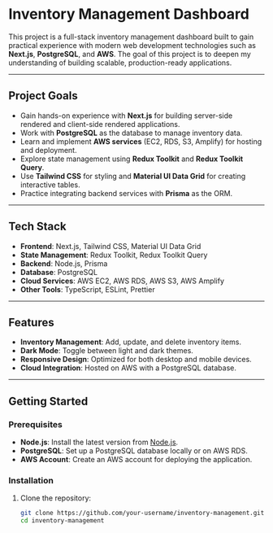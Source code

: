 # Inventory Management Dashboard

This project is a full-stack inventory management dashboard built to gain practical experience with modern web development technologies such as **Next.js**, **PostgreSQL**, and **AWS**. The goal of this project is to deepen my understanding of building scalable, production-ready applications.

---

## Project Goals

- Gain hands-on experience with **Next.js** for building server-side rendered and client-side rendered applications.
- Work with **PostgreSQL** as the database to manage inventory data.
- Learn and implement **AWS services** (EC2, RDS, S3, Amplify) for hosting and deployment.
- Explore state management using **Redux Toolkit** and **Redux Toolkit Query**.
- Use **Tailwind CSS** for styling and **Material UI Data Grid** for creating interactive tables.
- Practice integrating backend services with **Prisma** as the ORM.

---

## Tech Stack

- **Frontend**: Next.js, Tailwind CSS, Material UI Data Grid
- **State Management**: Redux Toolkit, Redux Toolkit Query
- **Backend**: Node.js, Prisma
- **Database**: PostgreSQL
- **Cloud Services**: AWS EC2, AWS RDS, AWS S3, AWS Amplify
- **Other Tools**: TypeScript, ESLint, Prettier

---

## Features

- **Inventory Management**: Add, update, and delete inventory items.
- **Dark Mode**: Toggle between light and dark themes.
- **Responsive Design**: Optimized for both desktop and mobile devices.
- **Cloud Integration**: Hosted on AWS with a PostgreSQL database.

---

## Getting Started

### Prerequisites

- **Node.js**: Install the latest version from [Node.js](https://nodejs.org/).
- **PostgreSQL**: Set up a PostgreSQL database locally or on AWS RDS.
- **AWS Account**: Create an AWS account for deploying the application.

### Installation

1. Clone the repository:
   ```bash
   git clone https://github.com/your-username/inventory-management.git
   cd inventory-management